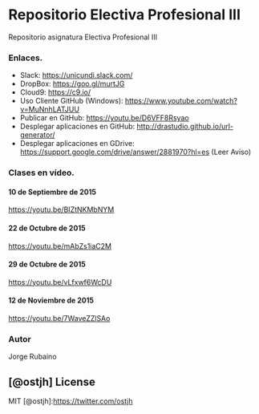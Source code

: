 # Repositorio Electiva Profesional III

Repositorio asignatura Electiva Profesional III

### Enlaces.

* Slack: https://unicundi.slack.com/
* DropBox: https://goo.gl/murtJG
* Cloud9: https://c9.io/
* Uso Cliente GitHub (Windows): https://www.youtube.com/watch?v=MuNnhLATJUU
* Publicar en GitHub: https://youtu.be/D6VFF8Rsyao
* Desplegar aplicaciones en GitHub: http://drastudio.github.io/url-generator/
* Desplegar aplicaciones en GDrive: https://support.google.com/drive/answer/2881970?hl=es (Leer Aviso)

### Clases en vídeo.

#### 10 de Septiembre de 2015

https://youtu.be/BIZtNKMbNYM

#### 22 de Octubre de 2015

https://youtu.be/mAbZs1iaC2M

#### 29 de Octubre de 2015

https://youtu.be/vLfxwf6WcDU

#### 12 de Noviembre de 2015

https://youtu.be/7WaveZZlSAo

### Autor
Jorge Rubaino

[@ostjh]
License
----
MIT
[@ostjh]:https://twitter.com/ostjh
